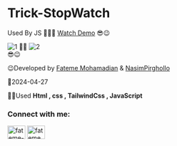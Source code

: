 # Trick-StopWatch
Used By JS
👩‍💻😎 [Watch Demo](https://fatememohamadian.github.io/Trick-StopWatch/)
                                                           😎😉  
                                                           
                                                          
![1](https://github.com/fatemeMohamadian/Personal-Website/assets/155579918/a2a1fd26-94b2-43da-8ab2-92894a700bd5)
                                                             👩‍💻
 ![2](https://github.com/fatemeMohamadian/Personal-Website/assets/155579918/fc766c06-12d3-4e3f-b66a-2519fae0258a)                                       
                                                            😎😉  

 😉Developed by <a href="https://linkedin.com/in/fateme-mohamadian-dev0824" target="blank">Fateme Mohamadian</a> & <a href="https://github.com/Nasim1380p" target="blank">NasimPirghollo</a>

 📅2024-04-27

 👩‍💻Used **Html , css , TailwindCss , JavaScript** 

 <h3 align="left">Connect with me:</h3>
<p align="left">
<a href="https://linkedin.com/in/fateme-mohamadian-dev0824" target="blank"><img align="center" src="https://raw.githubusercontent.com/rahuldkjain/github-profile-readme-generator/master/src/images/icons/Social/linked-in-alt.svg" alt="fateme-mohamadian-dev0824" height="30" width="40" /></a>
<a href="https://instagram.com/fateme_mohamadiian.fed" target="blank"><img align="center" src="https://raw.githubusercontent.com/rahuldkjain/github-profile-readme-generator/master/src/images/icons/Social/instagram.svg" alt="fateme_mohamadiian.fed" height="30" width="40" /></a>
</p>
